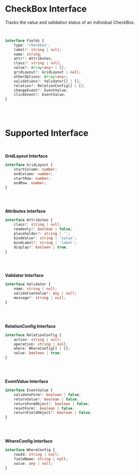 # CheckBox Interface

Tracks the value and validation status of an individual CheckBox.

<br/>

```typescript
interface Fields {
    type: 'checkbox';
    label?: string | null;
    name: string;
    attr?: Attributes;
    class?: string | null;
    value?: Array<any> | [];
    gridLayout?: GridLayout | null;
    otherOptions: Array<any>;
    validations?: Validator[] | [];
    relation?: RelationConfig[] | [];
    changeEvent?: EventValue;
    clickEvent?: EventValue;
}
```

<br/>
<br/>

# Supported Interface

<br/>

**GridLayout Interface**

```typescript
interface GridLayout {
    startColumn: number;
    endColumn: number;
    startRow: number;
    endRow: number;
}
```

<br/>
<br/>


**Attributes Interface**

```typescript
interface Attributes {
    class?: string | null;
    readonly?: boolean | false;
    placeholder?: string | '';
    bindValue?: string | 'value';
    bindLabel?: string | 'label';
    display?: boolean | true;
}
```

<br/>
<br/>


**Validator Interface**

```typescript
interface Validator {
    name: string | null;
    validationValue?: any | null;
    message?: string | null;
}
```

<br/>
<br/>


**RelationConfig Interface**

```typescript
interface RelationConfig {
    action: string | null;
    operation: string | null;
    where: WhereConfig[] | [];
    value: boolean | true;
}
```

<br/>
<br/>


**EventValue Interface**

```typescript
interface EventValue {
    validateForm?: boolean | false;
    returnValue?: boolean | false;
    returnFormObject?: boolean | false;
    resetForm?: boolean | false;
    returnFieldObject?: boolean | false;
}
```

<br/>
<br/>


**WhereConfig Interface**

```typescript
interface WhereConfig {
    rowId: string | null;
    fieldName: string | null;
    value: any | null;
}
```